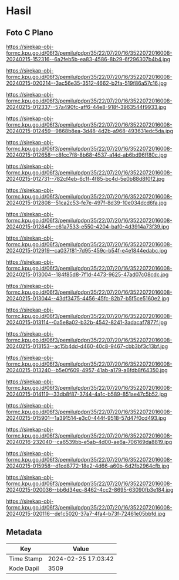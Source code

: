 # Hasil

## Foto C Plano

https://sirekap-obj-formc.kpu.go.id/06f3/pemilu/pdpr/35/22/07/20/16/3522072016008-20240215-152316--6a2feb5b-ea83-4586-8b29-6f296307b4b4.jpg

https://sirekap-obj-formc.kpu.go.id/06f3/pemilu/pdpr/35/22/07/20/16/3522072016008-20240215-020214--3ac56e35-3512-4662-b2fa-519f86a57c16.jpg

https://sirekap-obj-formc.kpu.go.id/06f3/pemilu/pdpr/35/22/07/20/16/3522072016008-20240215-012337--57a490fc-aff6-44e8-918f-3963544f9933.jpg

https://sirekap-obj-formc.kpu.go.id/06f3/pemilu/pdpr/35/22/07/20/16/3522072016008-20240215-012459--9868b8ea-3d48-4d2b-a968-493631edc5da.jpg

https://sirekap-obj-formc.kpu.go.id/06f3/pemilu/pdpr/35/22/07/20/16/3522072016008-20240215-012658--c8fcc7f8-8b68-4537-a14d-ab6bd96ff80c.jpg

https://sirekap-obj-formc.kpu.go.id/06f3/pemilu/pdpr/35/22/07/20/16/3522072016008-20240215-012731--782cf4eb-6c1f-4f85-bc4d-5e0b88d8f0f2.jpg

https://sirekap-obj-formc.kpu.go.id/06f3/pemilu/pdpr/35/22/07/20/16/3522072016008-20240215-012808--51ca2c53-fe7e-497f-8d39-10e034dcd6fa.jpg

https://sirekap-obj-formc.kpu.go.id/06f3/pemilu/pdpr/35/22/07/20/16/3522072016008-20240215-012845--c61a7533-e550-4204-baf0-4d3914a73f39.jpg

https://sirekap-obj-formc.kpu.go.id/06f3/pemilu/pdpr/35/22/07/20/16/3522072016008-20240215-012919--ca037f81-7d95-459c-b54f-e4e1844edabc.jpg

https://sirekap-obj-formc.kpu.go.id/06f3/pemilu/pdpr/35/22/07/20/16/3522072016008-20240215-013004--184f85d8-7f1d-4473-9625-47ad07c08cdc.jpg

https://sirekap-obj-formc.kpu.go.id/06f3/pemilu/pdpr/35/22/07/20/16/3522072016008-20240215-013044--43df3475-4456-45fc-82b7-b5f5ce5160e2.jpg

https://sirekap-obj-formc.kpu.go.id/06f3/pemilu/pdpr/35/22/07/20/16/3522072016008-20240215-013114--0a5e8a02-b32b-4542-8241-3adacaf7877f.jpg

https://sirekap-obj-formc.kpu.go.id/06f3/pemilu/pdpr/35/22/07/20/16/3522072016008-20240215-013153--ac15b4dd-d460-40c8-9467-cbb3bf3c13bf.jpg

https://sirekap-obj-formc.kpu.go.id/06f3/pemilu/pdpr/35/22/07/20/16/3522072016008-20240215-013240--b5e0f609-4957-41ab-a179-a6fdb8f64350.jpg

https://sirekap-obj-formc.kpu.go.id/06f3/pemilu/pdpr/35/22/07/20/16/3522072016008-20240215-014119--33db8f87-3744-4a1c-b589-851ae47c5b52.jpg

https://sirekap-obj-formc.kpu.go.id/06f3/pemilu/pdpr/35/22/07/20/16/3522072016008-20240215-015901--1a391514-e3c0-444f-9518-57d47f0cd493.jpg

https://sirekap-obj-formc.kpu.go.id/06f3/pemilu/pdpr/35/22/07/20/16/3522072016008-20240216-232040--ca6539bb-e5ab-4d00-ae6a-706169da8819.jpg

https://sirekap-obj-formc.kpu.go.id/06f3/pemilu/pdpr/35/22/07/20/16/3522072016008-20240215-015958--d1cd8772-18e2-4d66-a60b-6d2fb2964cfb.jpg

https://sirekap-obj-formc.kpu.go.id/06f3/pemilu/pdpr/35/22/07/20/16/3522072016008-20240215-020036--bb6d34ec-8462-4cc2-8695-63090fb3e184.jpg

https://sirekap-obj-formc.kpu.go.id/06f3/pemilu/pdpr/35/22/07/20/16/3522072016008-20240215-020116--de1c5020-37a7-4fa4-b73f-72461e05bbfd.jpg


## Metadata

| Key        | Value               |
| ---------- | ------------------- |
| Time Stamp | 2024-02-25 17:03:42 |
| Kode Dapil | 3509                |



